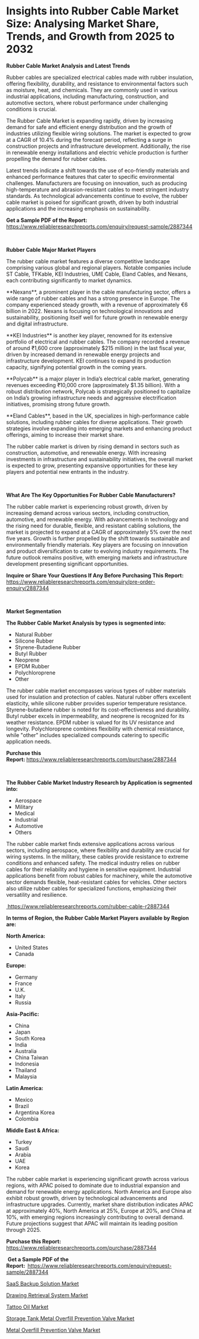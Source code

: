 <p><h1>Insights into Rubber Cable Market Size: Analysing Market Share, Trends, and Growth from 2025 to 2032</h1></p><p><strong>Rubber Cable Market Analysis and Latest Trends</strong></p>
<p><p>Rubber cables are specialized electrical cables made with rubber insulation, offering flexibility, durability, and resistance to environmental factors such as moisture, heat, and chemicals. They are commonly used in various industrial applications, including manufacturing, construction, and automotive sectors, where robust performance under challenging conditions is crucial.</p><p>The Rubber Cable Market is expanding rapidly, driven by increasing demand for safe and efficient energy distribution and the growth of industries utilizing flexible wiring solutions. The market is expected to grow at a CAGR of 10.4% during the forecast period, reflecting a surge in construction projects and infrastructure development. Additionally, the rise in renewable energy installations and electric vehicle production is further propelling the demand for rubber cables.</p><p>Latest trends indicate a shift towards the use of eco-friendly materials and enhanced performance features that cater to specific environmental challenges. Manufacturers are focusing on innovation, such as producing high-temperature and abrasion-resistant cables to meet stringent industry standards. As technological advancements continue to evolve, the rubber cable market is poised for significant growth, driven by both industrial applications and the increasing emphasis on sustainability.</p></p>
<p><strong>Get a Sample PDF of the Report:&nbsp;</strong> <a href="https://www.reliableresearchreports.com/enquiry/request-sample/2887344?utm_campaign=40&utm_medium=2&utm_source=Github&utm_content=ia&utm_term=14032025&utm_id=rubber-cable">https://www.reliableresearchreports.com/enquiry/request-sample/2887344</a></p>
<p>&nbsp;</p>
<p><strong>Rubber Cable Major Market Players</strong></p>
<p><p>The rubber cable market features a diverse competitive landscape comprising various global and regional players. Notable companies include ST Cable, TFKable, KEI Industries, UME Cable, Eland Cables, and Nexans, each contributing significantly to market dynamics.</p><p>**Nexans**, a prominent player in the cable manufacturing sector, offers a wide range of rubber cables and has a strong presence in Europe. The company experienced steady growth, with a revenue of approximately €6 billion in 2022. Nexans is focusing on technological innovations and sustainability, positioning itself well for future growth in renewable energy and digital infrastructure.</p><p>**KEI Industries** is another key player, renowned for its extensive portfolio of electrical and rubber cables. The company recorded a revenue of around ₹1,600 crore (approximately $215 million) in the last fiscal year, driven by increased demand in renewable energy projects and infrastructure development. KEI continues to expand its production capacity, signifying potential growth in the coming years.</p><p>**Polycab** is a major player in India’s electrical cable market, generating revenues exceeding ₹10,000 crore (approximately $1.35 billion). With a robust distribution network, Polycab is strategically positioned to capitalize on India’s growing infrastructure needs and aggressive electrification initiatives, promising strong future growth.</p><p>**Eland Cables**, based in the UK, specializes in high-performance cable solutions, including rubber cables for diverse applications. Their growth strategies involve expanding into emerging markets and enhancing product offerings, aiming to increase their market share.</p><p>The rubber cable market is driven by rising demand in sectors such as construction, automotive, and renewable energy. With increasing investments in infrastructure and sustainability initiatives, the overall market is expected to grow, presenting expansive opportunities for these key players and potential new entrants in the industry.</p></p>
<p>&nbsp;</p>
<p><strong>What Are The Key Opportunities For Rubber Cable Manufacturers?</strong></p>
<p><p>The rubber cable market is experiencing robust growth, driven by increasing demand across various sectors, including construction, automotive, and renewable energy. With advancements in technology and the rising need for durable, flexible, and resistant cabling solutions, the market is projected to expand at a CAGR of approximately 5% over the next five years. Growth is further propelled by the shift towards sustainable and environmentally friendly materials. Key players are focusing on innovation and product diversification to cater to evolving industry requirements. The future outlook remains positive, with emerging markets and infrastructure development presenting significant opportunities.</p></p>
<p><strong>Inquire or Share Your Questions If Any Before Purchasing This Report:</strong> <a href="https://www.reliableresearchreports.com/enquiry/pre-order-enquiry/2887344?utm_campaign=40&utm_medium=2&utm_source=Github&utm_content=ia&utm_term=14032025&utm_id=rubber-cable">https://www.reliableresearchreports.com/enquiry/pre-order-enquiry/2887344</a></p>
<p>&nbsp;</p>
<p><strong>Market Segmentation</strong></p>
<p><strong>The Rubber Cable Market Analysis by types is segmented into:</strong></p>
<p><ul><li>Natural Rubber</li><li>Silicone Rubber</li><li>Styrene-Butadiene Rubber</li><li>Butyl Rubber</li><li>Neoprene</li><li>EPDM Rubber</li><li>Polychloroprene</li><li>Other</li></ul></p>
<p><p>The rubber cable market encompasses various types of rubber materials used for insulation and protection of cables. Natural rubber offers excellent elasticity, while silicone rubber provides superior temperature resistance. Styrene-butadiene rubber is noted for its cost-effectiveness and durability. Butyl rubber excels in impermeability, and neoprene is recognized for its weather resistance. EPDM rubber is valued for its UV resistance and longevity. Polychloroprene combines flexibility with chemical resistance, while "other" includes specialized compounds catering to specific application needs.</p></p>
<p><strong>Purchase this Report:&nbsp;</strong><a href="https://www.reliableresearchreports.com/purchase/2887344?utm_campaign=40&utm_medium=2&utm_source=Github&utm_content=ia&utm_term=14032025&utm_id=rubber-cable">https://www.reliableresearchreports.com/purchase/2887344</a></p>
<p>&nbsp;</p>
<p><strong>The Rubber Cable Market Industry Research by Application is segmented into:</strong></p>
<p><ul><li>Aerospace</li><li>Military</li><li>Medical</li><li>Industrial</li><li>Automotive</li><li>Others</li></ul></p>
<p><p>The rubber cable market finds extensive applications across various sectors, including aerospace, where flexibility and durability are crucial for wiring systems. In the military, these cables provide resistance to extreme conditions and enhanced safety. The medical industry relies on rubber cables for their reliability and hygiene in sensitive equipment. Industrial applications benefit from robust cables for machinery, while the automotive sector demands flexible, heat-resistant cables for vehicles. Other sectors also utilize rubber cables for specialized functions, emphasizing their versatility and resilience.</p></p>
<p><a href="https://www.reliableresearchreports.com/rubber-cable-r2887344?utm_campaign=40&utm_medium=2&utm_source=Github&utm_content=ia&utm_term=14032025&utm_id=rubber-cable">&nbsp;https://www.reliableresearchreports.com/rubber-cable-r2887344</a></p>
<p><strong>In terms of Region, the Rubber Cable Market Players available by Region are:</strong></p>
<p>
    <p> <strong> North America: </strong>
        <ul>
            <li>United States</li>
            <li>Canada</li>
        </ul>
        </p> 
    <p> <strong> Europe: </strong>
        <ul>
            <li>Germany</li>
            <li>France</li>
            <li>U.K.</li>
            <li>Italy</li>
            <li>Russia</li>
        </ul>
        </p> 
    <p> <strong> Asia-Pacific: </strong>
        <ul>
            <li>China</li>
            <li>Japan</li>
            <li>South Korea</li>
            <li>India</li>
            <li>Australia</li>
            <li>China Taiwan</li>
            <li>Indonesia</li>
            <li>Thailand</li>
            <li>Malaysia</li>
        </ul>
        </p> 
    <p> <strong> Latin America: </strong>
        <ul>
            <li>Mexico</li>
            <li>Brazil</li>
            <li>Argentina Korea</li>
            <li>Colombia</li>
        </ul>
        </p> 
    <p> <strong> Middle East & Africa: </strong>
        <ul>
            <li>Turkey</li>
            <li>Saudi</li>
            <li>Arabia</li>
            <li>UAE</li>
            <li>Korea</li>
        </ul>
    </p>
    </p>
<p><p>The rubber cable market is experiencing significant growth across various regions, with APAC poised to dominate due to industrial expansion and demand for renewable energy applications. North America and Europe also exhibit robust growth, driven by technological advancements and infrastructure upgrades. Currently, market share distribution indicates APAC at approximately 40%, North America at 25%, Europe at 20%, and China at 10%, with emerging regions increasingly contributing to overall demand. Future projections suggest that APAC will maintain its leading position through 2025.</p></p>
<p><strong>Purchase this Report: </strong><a href="https://www.reliableresearchreports.com/purchase/2887344?utm_campaign=40&utm_medium=2&utm_source=Github&utm_content=ia&utm_term=14032025&utm_id=rubber-cable">https://www.reliableresearchreports.com/purchase/2887344</a></p>
<p>&nbsp;<strong>Get a Sample PDF of the Report:&nbsp;&nbsp;</strong><a href="https://www.reliableresearchreports.com/enquiry/request-sample/2887344?utm_campaign=40&utm_medium=2&utm_source=Github&utm_content=ia&utm_term=14032025&utm_id=rubber-cable">https://www.reliableresearchreports.com/enquiry/request-sample/2887344</a></p>
<p><strong></strong></p>
<p><p><a href="https://github.com/widlerumland/Market-Research-Report-List-1/blob/main/saas-backup-solution-market.md?utm_campaign=40&utm_medium=2&utm_source=Github&utm_content=ia&utm_term=14032025&utm_id=rubber-cable">SaaS Backup Solution Market</a></p><p><a href="https://github.com/drielvinki/Market-Research-Report-List-1/blob/main/drawing-retrieval-system-market.md?utm_campaign=40&utm_medium=2&utm_source=Github&utm_content=ia&utm_term=14032025&utm_id=rubber-cable">Drawing Retrieval System Market</a></p><p><a href="https://github.com/panciujoslin3/Market-Research-Report-List-1/blob/main/tattoo-oil-market.md?utm_campaign=40&utm_medium=2&utm_source=Github&utm_content=ia&utm_term=14032025&utm_id=rubber-cable">Tattoo Oil Market</a></p><p><a href="https://github.com/uldularido/Market-Research-Report-List-1/blob/main/storage-tank-metal-overfill-prevention-valve-market.md?utm_campaign=40&utm_medium=2&utm_source=Github&utm_content=ia&utm_term=14032025&utm_id=rubber-cable">Storage Tank Metal Overfill Prevention Valve Market</a></p><p><a href="https://github.com/decockogbaro25/Market-Research-Report-List-1/blob/main/metal-overfill-prevention-valve-market.md?utm_campaign=40&utm_medium=2&utm_source=Github&utm_content=ia&utm_term=14032025&utm_id=rubber-cable">Metal Overfill Prevention Valve Market</a></p></p>